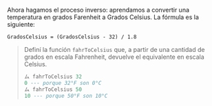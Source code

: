 Ahora hagamos el proceso inverso: aprendamos a convertir una temperatura en grados Farenheit a Grados Celsius. La fórmula es la siguiente: 

```
GradosCelsius = (GradosCelsius - 32) / 1.8
```

> Definí la función `fahrToCelsius` que, a partir de una cantidad de grados en escala Fahrenheit, devuelve el equivalente en escala Celsius.
> 
> ```haskell
> ム fahrToCelsius 32
> 0 --- porque 32°F son 0°C
> ム fahrToCelsius 50
> 10 --- porque 50°F son 10°C
> ```


